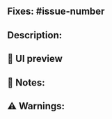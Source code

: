 <!---
If the pr fix an existing issue you should put it here:
-->
## Fixes: #issue-number


## Description:

<!---
Add a description of the feature or bug you are tackling. First in high level perspective and then you can describe your solution. Include acceptance criteria, diagrams of the code, or anything else you consider that might help other developers understand your decisions.
-->


## :camera_flash: UI preview

<!--- Add a GIF or screenshot -->


## :pushpin: Notes:

<!--- 
* Include pending tasks, TODOs, assumptions, or comments like 'Needs migrating'
-->


## :warning: Warnings:

<!---
* Include a list of considerations for reviewers or future developers. For example: 
* The feature in production triggers a service call so it will charge the account credit card
* The service X is mocked so this part is not tested
-->
